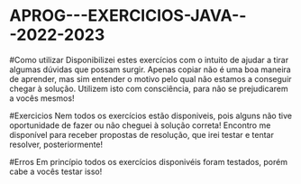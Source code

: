 # APROG---EXERCICIOS-JAVA---2022-2023

#Como utilizar
Disponibilizei estes exercícios com o intuito de ajudar a tirar algumas dúvidas que possam surgir. Apenas copiar não é uma boa maneira de aprender, mas sim entender o motivo pelo qual não estamos a conseguir chegar à solução. Utilizem isto com consciência, para não se prejudicarem a vocês mesmos!


#Exercicios
Nem todos os exercícios estão disponiveis, pois alguns não tive oportunidade de fazer ou não cheguei à solução correta! Encontro me disponível para receber propostas de resolução, que irei testar e tentar resolver, posteriormente!

#Erros
Em princípio todos os exercícios disponivéis foram testados, porém cabe a vocês testar isso!
